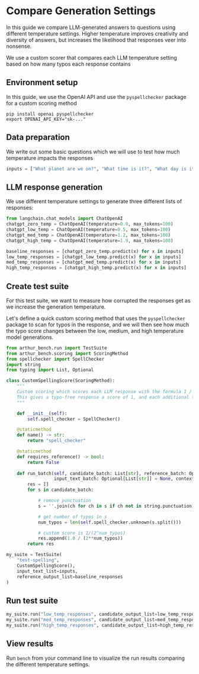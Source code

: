 # Compare Generation Settings

In this guide we compare LLM-generated answers to questions using different temperature settings. Higher temperature improves creativity and diversity of answers, but increases the likelihood that responses veer into nonsense.

We use a custom scorer that compares each LLM temperature setting based on how many typos each response contains

## Environment setup

In this guide, we use the OpenAI API and use the `pyspellchecker` package for a custom scoring method
```
pip install openai pyspellchecker
export OPENAI_API_KEY="sk-..."
```

## Data preparation

We write out some basic questions which we will use to test how much temperature impacts the responses

```python
inputs = ["What planet are we on?", "What time is it?", "What day is it?", "What is love?"]
```

## LLM response generation

We use different temperature settings to generate three different lists of responses:

```python
from langchain.chat_models import ChatOpenAI
chatgpt_zero_temp = ChatOpenAI(temperature=0.0, max_tokens=100)
chatgpt_low_temp = ChatOpenAI(temperature=0.5, max_tokens=100)
chatgpt_med_temp = ChatOpenAI(temperature=1.2, max_tokens=100)
chatgpt_high_temp = ChatOpenAI(temperature=1.9, max_tokens=100)

baseline_responses = [chatgpt_zero_temp.predict(x) for x in inputs]
low_temp_responses = [chatgpt_low_temp.predict(x) for x in inputs]
med_temp_responses = [chatgpt_med_temp.predict(x) for x in inputs]
high_temp_responses = [chatgpt_high_temp.predict(x) for x in inputs]
```

## Create test suite

For this test suite, we want to measure how corrupted the responses get as we increase the generation temperature.

Let's define a quick custom scoring method that uses the `pyspellchecker` package to scan for typos in the response, and we will then see how much the typo score changes between the low, medium, and high temperature model generations.

```python
from arthur_bench.run import TestSuite
from arthur_bench.scoring import ScoringMethod
from spellchecker import SpellChecker
import string
from typing import List, Optional

class CustomSpellingScore(ScoringMethod):
	"""
	Custom scoring which scores each LLM response with the formula 1 / (2 ^ number of typos)
	This gives a typo-free response a score of 1, and each additional typo further decreases the score
	"""

	def __init__(self):
		self.spell_checker = SpellChecker()

	@staticmethod
	def name() -> str:
		return "spell_checker"

	@staticmethod
	def requires_reference() -> bool:
		return False
	
	def run_batch(self, candidate_batch: List[str], reference_batch: Optional[List[str]] = None,
				  input_text_batch: Optional[List[str]] = None, context_batch: Optional[List[str]] = None) -> List[float]:
		res = []
		for s in candidate_batch:

			# remove punctuation
			s = ''.join(ch for ch in s if ch not in string.punctuation)

			# get number of typos in s
			num_typos = len(self.spell_checker.unknown(s.split()))

			# custom score is 1/(2^num_typos)
			res.append(1.0 / (2**num_typos))
		return res

my_suite = TestSuite(
	"test-spelling", 
	CustomSpellingScore(), 
	input_text_list=inputs,
	reference_output_list=baseline_responses
)
```

## Run test suite

```python
my_suite.run("low_temp_responses", candidate_output_list=low_temp_responses)
my_suite.run("med_temp_responses", candidate_output_list=med_temp_responses)
my_suite.run("high_temp_responses", candidate_output_list=high_temp_responses)
```

## View results

Run `bench` from your command line to visualize the run results comparing the different temperature settings.
